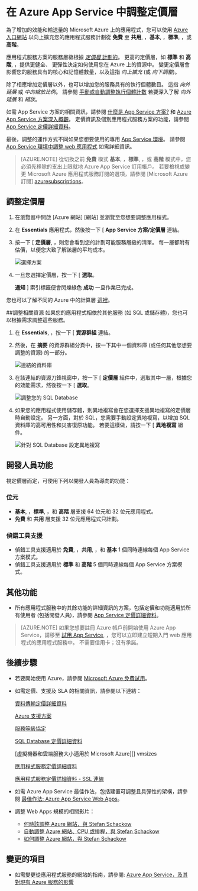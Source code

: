 <properties 
    pageTitle="在 Azure App Service 中調整定價層" 
    description="了解如何在 Azure App Service 中調整 Web、Mobile、API 和 Logic Apps，包括自動調整。" 
    services="app-service" 
    documentationCenter="" 
    authors="stepsic-microsoft-com" 
    manager="wpickett" 
    editor="mollybos"/>

<tags 
    ms.service="app-service" 
    ms.workload="web" 
    ms.tgt_pltfrm="na" 
    ms.devlang="na" 
    ms.topic="article" 
    ms.date="10/29/2015" 
    ms.author="stepsic"/>

# 在 Azure App Service 中調整定價層

為了增加的效能和輸送量的 Microsoft Azure 上的應用程式，您可以使用 [Azure 入口網站](https://portal.azure.com/) 以向上擴充您的應用程式服務計劃從 **免費** 至 **共用**, ，**基本**, ，**標準**, ，或 **高階**。 

應用程式服務方案的服務層級根據 [*定價層* 計劃的](/pricing/details/app-service/)。 更高的定價層，如 **標準** 和 **高階**, ，提供更健全、 更彈性決定如何使用您在 Azure 上的資源中。 變更定價層會影響您的服務具有的核心和記憶體數量，以及這指 *向上擴充* (或 *向下調整*)。

除了相應增加定價層以外，也可以增加您的服務具有的執行個體數目。 這指 *向外延展* 或 *中的縮放比例*。 請參閱 [手動或自動調整執行個體計數](../insights-how-to-scale.md) 若要深入了解 *向外延展* 和 *縮放*。

如需 App Service 方案的相關資訊，請參閱 [什麼是 App Service 方案?](../web-sites-web-hosting-plan-overview.md) 和 [Azure App Service 方案深入概觀](azure-web-sites-web-hosting-plans-in-depth-overview.md)。 定價資訊及個別應用程式服務方案的功能，請參閱 [App Service 定價詳細資料](/pricing/details/app-service/)。

最後，調整的運作方式不同如果您想要使用的專用 [App Service 環境](app-service-app-service-environment-intro.md)。 請參閱 [App Service 環境中調整 web 應用程式](app-service-web-scale-a-web-app-in-an-app-service-environment.md) 如需詳細資訊。

> [AZURE.NOTE] 從切換之前 **免費** 模式 **基本**, ，**標準**, ，或 **高階** 模式中，您必須先移除的支出上限就地 Azure App Service 訂用帳戶。 若要檢視或變更 Microsoft Azure 應用程式服務訂閱的選項，請參閱 [Microsoft Azure 訂閱] [azuresubscriptions]。

<a name="scalingsharedorbasic"></a>
<a name="scalingstandard"></a>

## 調整定價層

1. 在瀏覽器中開啟 [Azure 網站] [網站] 並瀏覽至您想要調整應用程式。
    
2. 在 **Essentials** 應用程式，然後按一下 [ **App Service 方案/定價層** 連結。

3. 按一下 [ **定價層**, ，則您會看到您的計劃可能服務層級的清單。 每一層都附有估價，以便您大致了解該層的平均成本。 
    
    ![選擇方案](./media/app-service-scale/ChoosePricingTier.png)
    
4. 一旦您選擇定價層，按一下 [ **選取**。
    
     **通知** ] 索引標籤便會閃爍綠色 **成功** 一旦作業已完成。
 
您也可以了解不同的 Azure 中的計算層 [這裡](http://go.microsoft.com/fwlink/?LinkId=309169)。
    
<a name="ScalingSQLServer"></a>
##調整相關資源
如果您的應用程式相依於其他服務 (如 SQL 或儲存體)，您也可以根據需求調整這些服務。

1. 在 **Essentials**, ，按一下 [ **資源群組** 連結。

2. 然後，在 **摘要** 的資源群組分頁中，按一下其中一個資料庫 (或任何其他您想要調整的資源) 的一部分。

    ![連結的資料庫](./media/app-service-scale/ResourceGroup.png)
    
3. 在該連結的資源刀鋒視窗中，按一下 [ **定價層** 組件中，選取其中一層，根據您的效能需求，然後按一下 [ **選取**。 
    
    ![調整您的 SQL Database](./media/app-service-scale/ScaleDatabase.png)
    
4. 如果您的應用程式使用儲存體，則異地複寫會在您選擇支援異地複寫的定價層時自動設定。 另一方面，對於 SQL，您需要手動設定異地複寫，以增加 SQL 資料庫的高可用性和災害復原功能。 若要這樣做，請按一下 [ **異地複寫** 組件。
    
    ![針對 SQL Database 設定異地複寫](./media/app-service-scale/GeoReplication.png)
    
<a name="devfeatures"></a>
## 開發人員功能
視定價層而定，可使用下列以開發人員為導向的功能：

### 位元 ###

-  **基本**, ，**標準**, ，和 **高階** 層支援 64 位元和 32 位元應用程式。
-  **免費** 和 **共用** 層支援 32 位元應用程式只計劃。

### 偵錯工具支援 ###

- 偵錯工具支援適用於 **免費**, ，**共用**, ，和 **基本** 1 個同時連線每個 App Service 方案模式。
- 偵錯工具支援適用於 **標準** 和 **高階** 5 個同時連線每個 App Service 方案模式。

<a name="OtherFeatures"></a>
## 其他功能

- 所有應用程式服務中的其餘功能的詳細資訊的方案，包括定價和功能適用於所有使用者 (包括開發人員)，請參閱 [App Service 定價詳細資料](/pricing/details/web-sites/)。

>[AZURE.NOTE] 如果您想要註冊 Azure 帳戶前開始使用 Azure App Service，請移至 [試用 App Service](http://go.microsoft.com/fwlink/?LinkId=523751), ，您可以立即建立短期入門 web 應用程式的應用程式服務中。 不需要信用卡；沒有承諾。

<a name="Next Steps"></a>   
## 後續步驟

- 若要開始使用 Azure，請參閱 [Microsoft Azure 免費試用](/pricing/free-trial/)。
- 如需定價、支援及 SLA 的相關資訊，請參閱以下連結：
    
    [資料傳輸定價詳細資料](/pricing/details/data-transfers/)
    
    [Azure 支援方案](/support/plans/)
    
    [服務等級協定](/support/legal/sla/)
    
    [SQL Database 定價詳細資料](/pricing/details/sql-database/)
    
    [虛擬機器和雲端服務大小適用於 Microsoft Azure][] vmsizes
    
    [應用程式服務定價詳細資料](/pricing/details/app-service/)
    
    [應用程式服務定價詳細資料 - SSL 連線](/pricing/details/web-sites/#ssl-connections)

- 如需 Azure App Service 最佳作法，包括建置可調整且具彈性的架構，請參閱 [最佳作法: Azure App Service Web Apps](http://blogs.msdn.com/b/windowsazure/archive/2014/02/10/best-practices-windows-azure-websites-waws.aspx)。

- 調整 Web Apps 規模的相關影片：
    
    - [何時該調整 Azure 網站，與 Stefan Schackow](/documentation/videos/azure-web-sites-free-vs-standard-scaling/)
    - [自動調整 Azure 網站、CPU 或排程，與 Stefan Schackow](/documentation/videos/auto-scaling-azure-web-sites/)
    - [如何調整 Azure 網站，與 Stefan Schackow](/documentation/videos/how-azure-web-sites-scale/)

## 變更的項目
* 如需變更從應用程式服務的網站的指南，請參閱: [Azure App Service，及其對現有 Azure 服務的影響](http://go.microsoft.com/fwlink/?LinkId=529714)

<!-- LINKS -->
[vmsizes]:http://go.microsoft.com/fwlink/?LinkId=309169
[SQLaccountsbilling]:http://go.microsoft.com/fwlink/?LinkId=234930
[azuresubscriptions]:http://go.microsoft.com/fwlink/?LinkID=235288
[portal]: https://portal.azure.com/

<!-- IMAGES -->
[ResourceGroup]: ./media/web-sites-scale/scale10ResourceGroup.png
[ScaleDatabase]: ./media/web-sites-scale/scale11SQLScale.png
[GeoReplication]: ./media/web-sites-scale/scale12SQLGeoReplication.png
 
